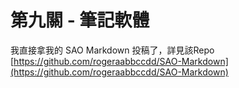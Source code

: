 # 第九關 - 筆記軟體
我直接拿我的 SAO Markdown 投稿了，詳見該Repo
[https://github.com/rogeraabbccdd/SAO-Markdown](https://github.com/rogeraabbccdd/SAO-Markdown)
